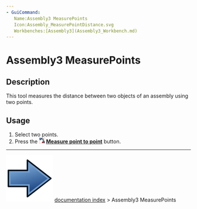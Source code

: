 ```yaml
---
- GuiCommand:
   Name:Assembly3 MeasurePoints
   Icon:Assembly_MeasurePointDistance.svg
   Workbenches:[Assembly3](Assembly3_Workbench.md)
---
```


# Assembly3 MeasurePoints

## Description

This tool measures the distance between two objects of an assembly using two points.

## Usage

1.  Select two points.
2.  Press the **<img src="images/Assembly_MeasurePointDistance.svg" width=16px> [Measure point to point](Assembly3_MeasurePoints.md)** button.



---
![](images/Button_right.svg) [documentation index](../README.md) > Assembly3 MeasurePoints
